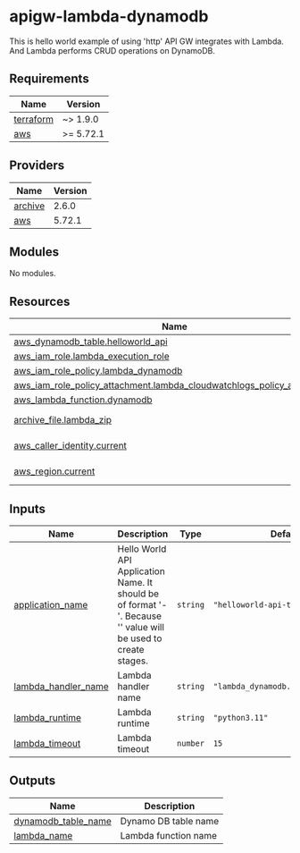 # apigw-lambda-dynamodb
This is hello world example of using 'http' API GW integrates with Lambda. And Lambda performs CRUD operations on DynamoDB.

<!-- BEGIN_TF_DOCS -->
## Requirements

| Name | Version |
|------|---------|
| <a name="requirement_terraform"></a> [terraform](#requirement\_terraform) | ~> 1.9.0 |
| <a name="requirement_aws"></a> [aws](#requirement\_aws) | >= 5.72.1 |

## Providers

| Name | Version |
|------|---------|
| <a name="provider_archive"></a> [archive](#provider\_archive) | 2.6.0 |
| <a name="provider_aws"></a> [aws](#provider\_aws) | 5.72.1 |

## Modules

No modules.

## Resources

| Name | Type |
|------|------|
| [aws_dynamodb_table.helloworld_api](https://registry.terraform.io/providers/hashicorp/aws/latest/docs/resources/dynamodb_table) | resource |
| [aws_iam_role.lambda_execution_role](https://registry.terraform.io/providers/hashicorp/aws/latest/docs/resources/iam_role) | resource |
| [aws_iam_role_policy.lambda_dynamodb](https://registry.terraform.io/providers/hashicorp/aws/latest/docs/resources/iam_role_policy) | resource |
| [aws_iam_role_policy_attachment.lambda_cloudwatchlogs_policy_attachment](https://registry.terraform.io/providers/hashicorp/aws/latest/docs/resources/iam_role_policy_attachment) | resource |
| [aws_lambda_function.dynamodb](https://registry.terraform.io/providers/hashicorp/aws/latest/docs/resources/lambda_function) | resource |
| [archive_file.lambda_zip](https://registry.terraform.io/providers/hashicorp/archive/latest/docs/data-sources/file) | data source |
| [aws_caller_identity.current](https://registry.terraform.io/providers/hashicorp/aws/latest/docs/data-sources/caller_identity) | data source |
| [aws_region.current](https://registry.terraform.io/providers/hashicorp/aws/latest/docs/data-sources/region) | data source |

## Inputs

| Name | Description | Type | Default | Required |
|------|-------------|------|---------|:--------:|
| <a name="input_application_name"></a> [application\_name](#input\_application\_name) | Hello World API Application Name. It should be of format '<name>-<env>'. Because '<env>' value will be used to create stages. | `string` | `"helloworld-api-test-dev"` | no |
| <a name="input_lambda_handler_name"></a> [lambda\_handler\_name](#input\_lambda\_handler\_name) | Lambda handler name | `string` | `"lambda_dynamodb.lambda_handler"` | no |
| <a name="input_lambda_runtime"></a> [lambda\_runtime](#input\_lambda\_runtime) | Lambda runtime | `string` | `"python3.11"` | no |
| <a name="input_lambda_timeout"></a> [lambda\_timeout](#input\_lambda\_timeout) | Lambda timeout | `number` | `15` | no |

## Outputs

| Name | Description |
|------|-------------|
| <a name="output_dynamodb_table_name"></a> [dynamodb\_table\_name](#output\_dynamodb\_table\_name) | Dynamo DB table name |
| <a name="output_lambda_name"></a> [lambda\_name](#output\_lambda\_name) | Lambda function name |
<!-- END_TF_DOCS -->
